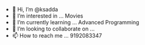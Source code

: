 - 👋 Hi, I’m @ksadda
- 👀 I’m interested in ... Movies
- 🌱 I’m currently learning ... Advanced Programming
- 💞️ I’m looking to collaborate on ...
- 📫 How to reach me ... 9192083347

<!---
ksadda/ksadda is a ✨ special ✨ repository because its `README.md` (this file) appears on your GitHub profile.
You can click the Preview link to take a look at your changes.
--->
